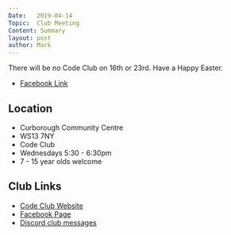 ```yaml
---
Date:   2019-04-14
Topic:  Club Meeting
Content: Summary
layout: post
author: Mark
---
```

There will be no Code Club on 16th or 23rd. Have a Happy Easter.



* [Facebook Link](https://www.facebook.com/1481985248595237/posts/1997694673690956/)

## Location

* Curborough Community Centre
* WS13 7NY
* Code Club
* Wednesdays 5:30 - 6:30pm
* 7 - 15 year olds welcome

## Club Links

* [Code Club Website](https://lichfield-code-club.github.io/)
* [Facebook Page](https://www.facebook.com/LichfieldCoders)
* [Discord club messages](https://discord.gg/szz6xGK)

